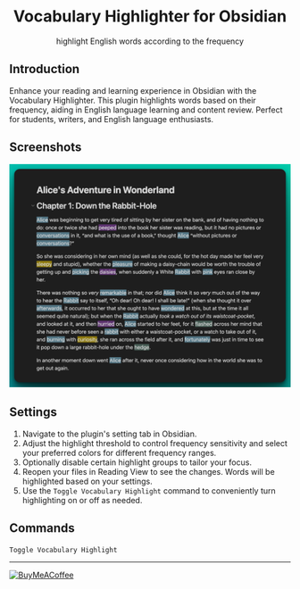 <h1 align="center">Vocabulary Highlighter for Obsidian</h1>
<p align="center">highlight English words according to the frequency</p>

## Introduction

Enhance your reading and learning experience in Obsidian with the Vocabulary Highlighter. This plugin highlights words based on their frequency, aiding in English language learning and content review. Perfect for students, writers, and English language enthusiasts.

## Screenshots

![Highlight](https://github.com/eatgrass/obsidian-vocab-highlighter/blob/487a3ac1b5023d9f8146c18e01099c4a15d83395/assets/screenshot-1.png)

## Settings

1. Navigate to the plugin's setting tab in Obsidian.
2. Adjust the highlight threshold to control frequency sensitivity and select your preferred colors for different frequency ranges.
3. Optionally disable certain highlight groups to tailor your focus.
4. Reopen your files in Reading View to see the changes. Words will be highlighted based on your settings. 
5. Use the `Toggle Vocabulary Highlight` command to conveniently turn highlighting on or off as needed.

## Commands

`Toggle Vocabulary Highlight`

- - -

[<img src="https://cdn.buymeacoffee.com/buttons/v2/default-yellow.png" alt="BuyMeACoffee" width="100">](https://www.buymeacoffee.com/eatgrass)
